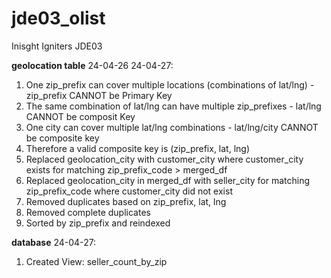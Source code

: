 # jde03_olist
Inisght Igniters JDE03

**geolocation table**
24-04-26
24-04-27:
1. One zip_prefix can cover multiple locations (combinations of lat/lng) - zip_prefix CANNOT be Primary Key
2. The same combination of lat/lng can have multiple zip_prefixes - lat/lng CANNOT be composit Key
3. One city can cover multiple lat/lng combinations - lat/lng/city CANNOT be composite key
4. Therefore a valid composite key is (zip_prefix, lat, lng)
5. Replaced geolocation_city with customer_city where customer_city exists for matching zip_prefix_code > merged_df
6. Replaced geolocation_city in merged_df with seller_city for matching zip_prefix_code where customer_city did not exist
7. Removed duplicates based on zip_prefix, lat, lng
8. Removed complete duplicates
9. Sorted by zip_prefix and reindexed

**database**
24-04-27:
1. Created View:
   seller_count_by_zip
